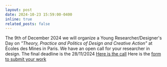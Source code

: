 ```yaml
---
layout: post
date: 2024-10-23 15:59:00-0400
inline: true
related_posts: false
---
```


The 9th of December 2024 we will organize a Young Researcher/Designer's Day on *"Theory, Practice and Politics of Design and Creative Action"* at Écoles des Mines in Paris.
We have an open call for your researcher in design. The final deadline is the 28/11/2024 [Here is the call](https://samuel-huron.github.io/assets/pdf/2024-12_Journee-Jeune-Chercheur-%20appel%20contribution.pdf)
Here is the [form to submit your work](https://forms.gle/qNfarENqT5NF33PX8.)
